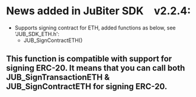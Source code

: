 # News added in JuBiter SDK　v2.2.4:
+ Supports signing contract for ETH, added functions as below, see 'JUB_SDK_ETH.h':
  + JUB_SignContractETH()

This function is compatible with support for signing ERC-20. It means that you can call both JUB_SignTransactionETH & JUB_SignContractETH for signing ERC-20.
---